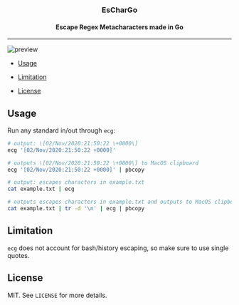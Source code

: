 <p align="center">
  <h3 align="center">EsCharGo</h3>
  <h4 align="center">Escape Regex Metacharacters made in Go</h3>
</p>

---

![preview](https://user-images.githubusercontent.com/31771429/97931648-b6106f00-1d33-11eb-8dfc-dd972e76ccb5.gif)

* [Usage](#usage)

* [Limitation](#limitation)

* [License](#license)

## Usage

Run any standard in/out through `ecg`:

```bash
# output: \[02/Nov/2020:21:50:22 \+0000\]
ecg '[02/Nov/2020:21:50:22 +0000]'

# outputs \[02/Nov/2020:21:50:22 \+0000\] to MacOS clipboard
ecg '[02/Nov/2020:21:50:22 +0000]' | pbcopy

# output: escapes characters in example.txt
cat example.txt | ecg

# outputs escapes characters in example.txt and outputs to MacOS clipboard
cat example.txt | tr -d '\n' | ecg | pbcopy
```

## Limitation

`ecg` does not account for bash/history escaping, so make sure to use single quotes.

## License

MIT. See `LICENSE` for more details.
